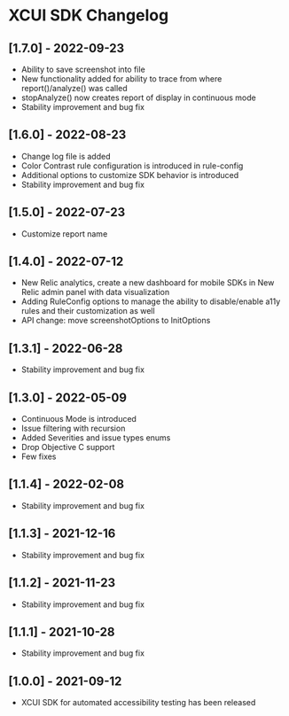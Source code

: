 # XCUI SDK Changelog

## [1.7.0] - 2022-09-23
- Ability to save screenshot into file
- New functionality added for ability to trace from where report()/analyze() was called
- stopAnalyze() now creates report of display in continuous mode
- Stability improvement and bug fix

## [1.6.0] - 2022-08-23
- Change log file is added
- Color Contrast rule configuration is introduced in rule-config
- Additional options to customize SDK behavior is introduced
- Stability improvement and bug fix

## [1.5.0] - 2022-07-23
- Customize report name

## [1.4.0] - 2022-07-12
- New Relic analytics, create a new dashboard for mobile SDKs in New Relic admin panel with data visualization
- Adding RuleConfig options to manage the ability to disable/enable a11y rules and their customization as well
- API change: move screenshotOptions to InitOptions

## [1.3.1] - 2022-06-28
- Stability improvement and bug fix

## [1.3.0] - 2022-05-09
- Continuous Mode is introduced
- Issue filtering with recursion
- Added Severities and issue types enums
- Drop Objective C support
- Few fixes

## [1.1.4] - 2022-02-08
- Stability improvement and bug fix

## [1.1.3] - 2021-12-16
- Stability improvement and bug fix

## [1.1.2] - 2021-11-23
- Stability improvement and bug fix

## [1.1.1] - 2021-10-28
- Stability improvement and bug fix

## [1.0.0] - 2021-09-12
- XCUI SDK for automated accessibility testing has been released
